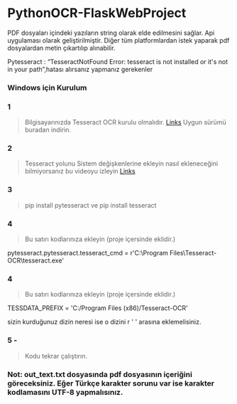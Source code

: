 # PythonOCR-FlaskWebProject
PDF dosyaları içindeki yazıların string olarak elde edilmesini sağlar. Api uygulaması olarak geliştirilmiştir. Diğer tüm platformlardan istek yaparak pdf dosyalardan metin çıkartılıp alınabilir.


Pytesseract : “TesseractNotFound Error: tesseract is not installed or it's not in your path”,hatası alırsanız yapmanız gerekenler



### Windows için Kurulum

 ### 1 
                   
> Bilgisayarınızda Tesseract OCR kurulu olmalıdır.
[Links](https://github.com/UB-Mannheim/tesseract/wiki)
Uygun sürümü buradan indirin.



### 2 
                    
> Tesseract yolunu  Sistem değişkenlerine ekleyin 
nasıl ekleneceğini bilmiyorsanız bu videoyu izleyin [Links](https://onedrive.live.com/?authkey=%21AP5Ln23ZkVqfwBQ&cid=7D42363E6971485E&id=7D42363E6971485E%213115&parId=root&o=OneUp)

### 3 
               
> pip install pytesseract ve pip install tesseract


### 4 
                    
> Bu satırı kodlarınıza ekleyin (proje içersinde eklidir.)

pytesseract.pytesseract.tesseract_cmd = r'C:\Program Files\Tesseract-OCR\tesseract.exe'

### 4 
> Bu satırı kodlarınıza ekleyin (proje içersinde eklidir.)
 
TESSDATA_PREFIX = 'C:/Program Files (x86)/Tesseract-OCR' 

sizin kurduğunuz dizin neresi ise o dizini r ' ' arasına eklemelisiniz.

### 5 -
                    
> Kodu tekrar çalıştırın.


### Not: out_text.txt  dosyasında pdf dosyasının içeriğini göreceksiniz. Eğer Türkçe karakter sorunu var ise karakter kodlamasını UTF-8 yapmalısınız.

